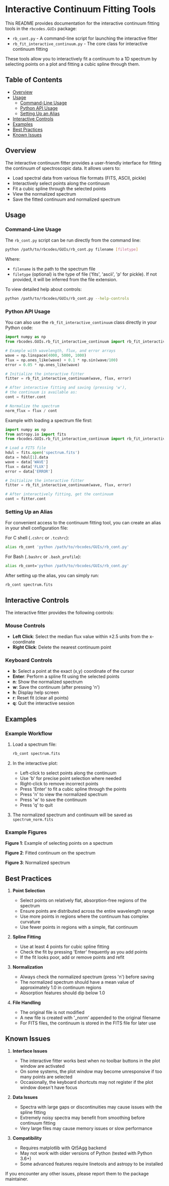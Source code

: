 # Interactive Continuum Fitting Tools

This README provides documentation for the interactive continuum fitting tools in the `rbcodes.GUIs` package:
- `rb_cont.py` - A command-line script for launching the interactive fitter
- `rb_fit_interactive_continuum.py` - The core class for interactive continuum fitting

These tools allow you to interactively fit a continuum to a 1D spectrum by selecting points on a plot and fitting a cubic spline through them.

## Table of Contents
- [Overview](#overview)
- [Usage](#usage)
  - [Command-Line Usage](#command-line-usage)
  - [Python API Usage](#python-api-usage)
  - [Setting Up an Alias](#setting-up-an-alias)
- [Interactive Controls](#interactive-controls)
- [Examples](#examples)
- [Best Practices](#best-practices)
- [Known Issues](#known-issues)

## Overview

The interactive continuum fitter provides a user-friendly interface for fitting the continuum of spectroscopic data. It allows users to:

- Load spectral data from various file formats (FITS, ASCII, pickle)
- Interactively select points along the continuum
- Fit a cubic spline through the selected points
- View the normalized spectrum
- Save the fitted continuum and normalized spectrum

## Usage

### Command-Line Usage

The `rb_cont.py` script can be run directly from the command line:

```bash
python /path/to/rbcodes/GUIs/rb_cont.py filename [filetype]
```

Where:
- `filename` is the path to the spectrum file
- `filetype` (optional) is the type of file ('fits', 'ascii', 'p' for pickle). If not provided, it will be inferred from the file extension.

To view detailed help about controls:

```bash
python /path/to/rbcodes/GUIs/rb_cont.py --help-controls
```

### Python API Usage

You can also use the `rb_fit_interactive_continuum` class directly in your Python code:

```python
import numpy as np
from rbcodes.GUIs.rb_fit_interactive_continuum import rb_fit_interactive_continuum

# Example with wavelength, flux, and error arrays
wave = np.linspace(4000, 5000, 1000)
flux = np.ones_like(wave) + 0.1 * np.sin(wave/100)
error = 0.05 * np.ones_like(wave)

# Initialize the interactive fitter
fitter = rb_fit_interactive_continuum(wave, flux, error)

# After interactive fitting and saving (pressing 'w'), 
# the continuum is available as:
cont = fitter.cont

# Normalize the spectrum
norm_flux = flux / cont
```

Example with loading a spectrum file first:

```python
import numpy as np
from astropy.io import fits
from rbcodes.GUIs.rb_fit_interactive_continuum import rb_fit_interactive_continuum

# Load a FITS file
hdul = fits.open('spectrum.fits')
data = hdul[1].data
wave = data['WAVE']
flux = data['FLUX']
error = data['ERROR']

# Initialize the interactive fitter
fitter = rb_fit_interactive_continuum(wave, flux, error)

# After interactively fitting, get the continuum
cont = fitter.cont
```

### Setting Up an Alias

For convenient access to the continuum fitting tool, you can create an alias in your shell configuration file:

For C shell (`.cshrc` or `.tcshrc`):
```bash
alias rb_cont 'python /path/to/rbcodes/GUIs/rb_cont.py'
```

For Bash (`.bashrc` or `.bash_profile`):
```bash
alias rb_cont='python /path/to/rbcodes/GUIs/rb_cont.py'
```

After setting up the alias, you can simply run:
```bash
rb_cont spectrum.fits
```

## Interactive Controls

The interactive fitter provides the following controls:

### Mouse Controls
- **Left Click**: Select the median flux value within ±2.5 units from the x-coordinate
- **Right Click**: Delete the nearest continuum point

### Keyboard Controls
- **b**: Select a point at the exact (x,y) coordinate of the cursor
- **Enter**: Perform a spline fit using the selected points
- **n**: Show the normalized spectrum
- **w**: Save the continuum (after pressing 'n')
- **h**: Display help screen
- **r**: Reset fit (clear all points)
- **q**: Quit the interactive session

## Examples

### Example Workflow

1. Load a spectrum file:
   ```bash
   rb_cont spectrum.fits
   ```

2. In the interactive plot:
   - Left-click to select points along the continuum
   - Use 'b' for precise point selection where needed
   - Right-click to remove incorrect points
   - Press 'Enter' to fit a cubic spline through the points
   - Press 'n' to view the normalized spectrum
   - Press 'w' to save the continuum
   - Press 'q' to quit

3. The normalized spectrum and continuum will be saved as `spectrum_norm.fits`

### Example Figures

[//]: # (Figure 1: Example of selecting points on a spectrum)
**Figure 1**: Example of selecting points on a spectrum

[//]: # (Figure 2: Fitted continuum on the spectrum)
**Figure 2**: Fitted continuum on the spectrum

[//]: # (Figure 3: Normalized spectrum)
**Figure 3**: Normalized spectrum

## Best Practices

1. **Point Selection**
   - Select points on relatively flat, absorption-free regions of the spectrum
   - Ensure points are distributed across the entire wavelength range
   - Use more points in regions where the continuum has complex curvature
   - Use fewer points in regions with a simple, flat continuum

2. **Spline Fitting**
   - Use at least 4 points for cubic spline fitting
   - Check the fit by pressing 'Enter' frequently as you add points
   - If the fit looks poor, add or remove points and refit

3. **Normalization**
   - Always check the normalized spectrum (press 'n') before saving
   - The normalized spectrum should have a mean value of approximately 1.0 in continuum regions
   - Absorption features should dip below 1.0

4. **File Handling**
   - The original file is not modified
   - A new file is created with '_norm' appended to the original filename
   - For FITS files, the continuum is stored in the FITS file for later use

## Known Issues

1. **Interface Issues**
   - The interactive fitter works best when no toolbar buttons in the plot window are activated
   - On some systems, the plot window may become unresponsive if too many points are selected
   - Occasionally, the keyboard shortcuts may not register if the plot window doesn't have focus

2. **Data Issues**
   - Spectra with large gaps or discontinuities may cause issues with the spline fitting
   - Extremely noisy spectra may benefit from smoothing before continuum fitting
   - Very large files may cause memory issues or slow performance

3. **Compatibility**
   - Requires matplotlib with Qt5Agg backend
   - May not work with older versions of Python (tested with Python 3.6+)
   - Some advanced features require linetools and astropy to be installed

If you encounter any other issues, please report them to the package maintainer.